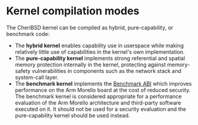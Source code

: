 # Kernel compilation modes

The CheriBSD kernel can be compiled as hybrid, pure-capability,
or benchmark code:

- The **hybrid kernel** enables capability use in userspace while making
  relatively little use of capabilities in the kernel's own implementation.
- The **pure-capability kernel** implements strong referential and spatial
  memory protection internally in the kernel, protecting against memory-safety
  vulnerabilities in components such as the network stack and system-call
  layer.
- The **benchmark kernel** implements the [Benchmark ABI](../benchmarking/)
  which improves performance on the Arm Morello board at the cost of reduced
  security.  The benchmark kernel is considered appropriate for a performance
  evaluation of the Arm Morello architecture and third-party software
  executed on it. It should not be used for a security evaluation and the
  pure-capability kernel should be used instead.
